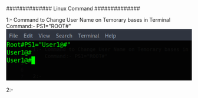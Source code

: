############## Linux Command ##############

1:- Command to Change User Name on Temorary bases in Terminal
    Command:- PS1="ROOT#"
    ![alt text](image.png)

2:- 